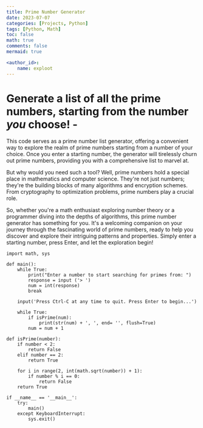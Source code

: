 ```yaml
---
title: Prime Number Generator
date: 2023-07-07
categories: [Projects, Python]
tags: [Python, Math]
toc: false
math: true
comments: false
mermaid: true

<author_id>:
    name: exploot
---
```

# Generate a list of all the prime numbers, starting from the number *you* choose! - 

This code serves as a prime number list generator, offering a convenient way to explore the realm of prime numbers starting from a number of your choice. Once you enter a starting number, the generator will tirelessly churn out prime numbers, providing you with a comprehensive list to marvel at.

But why would you need such a tool? Well, prime numbers hold a special place in mathematics and computer science. They're not just numbers; they're the building blocks of many algorithms and encryption schemes. From cryptography to optimization problems, prime numbers play a crucial role.

So, whether you're a math enthusiast exploring number theory or a programmer diving into the depths of algorithms, this prime number generator has something for you. It's a welcoming companion on your journey through the fascinating world of prime numbers, ready to help you discover and explore their intriguing patterns and properties. Simply enter a starting number, press Enter, and let the exploration begin!

```
import math, sys

def main():
    while True:
        print("Enter a number to start searching for primes from: ")
        response = input ('> ')
        num = int(response)
        break

    input('Press Ctrl-C at any time to quit. Press Enter to begin...')
    
    while True:
        if isPrime(num): 
            print(str(num) + ', ', end= '', flush=True)
        num = num + 1

def isPrime(number):
    if number < 2:
        return False
    elif number == 2:
        return True

    for i in range(2, int(math.sqrt(number)) + 1):
        if number % i == 0:
            return False
    return True

if __name__ == '__main__': 
    try:
        main()
    except KeyboardInterrupt:
        sys.exit()
    
```    